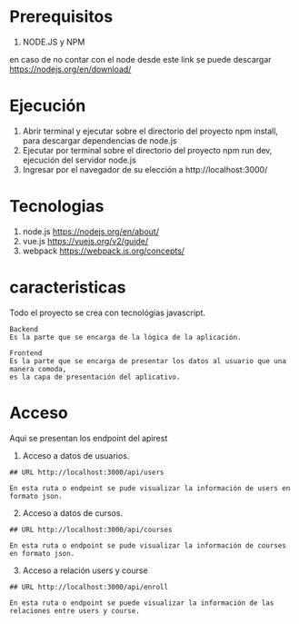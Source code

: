 # Prerequisitos

  1) NODE.JS y NPM
  
en caso de no contar con el node desde este link se puede descargar https://nodejs.org/en/download/

# Ejecución

  1) Abrir terminal y ejecutar sobre el directorio del proyecto npm install, para descargar dependencias de node.js
  2) Ejecutar por terminal sobre el directorio del proyecto npm run dev, ejecución del servidor node.js
  3) Ingresar por el navegador de su elección a http://localhost:3000/

# Tecnologias
  
  1) node.js https://nodejs.org/en/about/
  2) vue.js https://vuejs.org/v2/guide/
  3) webpack https://webpack.js.org/concepts/
 
# caracteristicas
  
 Todo el proyecto se crea con tecnológias javascript.
    
    Backend
    Es la parte que se encarga de la lógica de la aplicación.
    
    Frontend
    Es la parte que se encarga de presentar los datos al usuario que una manera comoda, 
    es la capa de presentación del aplicativo.


# Acceso
 
   Aqui se presentan los endpoint del apirest 
    
  1)  Acceso a datos de usuarios.
  
    ## URL http://localhost:3000/api/users
    
    En esta ruta o endpoint se pude visualizar la información de users en formato json.
    
  2) Acceso a datos de cursos.
  
    ## URL http://localhost:3000/api/courses
    
    En esta ruta o endpoint se pude visualizar la información de courses en formato json.
  
  3) Acceso a relación users y course
  
    ## URL http://localhost:3000/api/enroll
    
    En esta ruta o endpoint se puede visualizar la información de las relaciones entre users y course.
    
      
    
    
    

  
